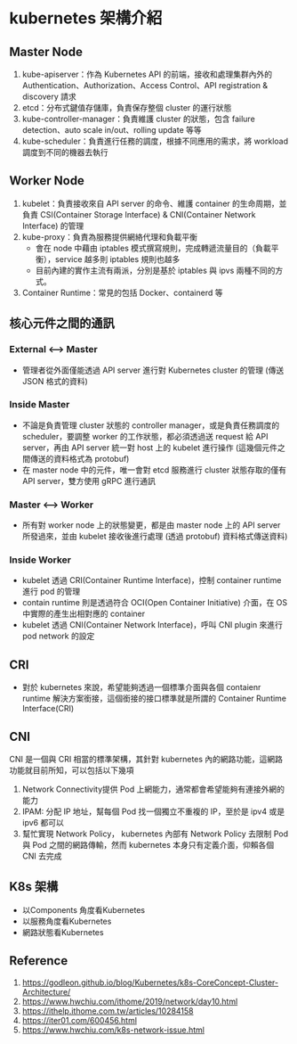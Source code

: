 # kubernetes 架構介紹

## Master Node 
1. kube-apiserver：作為 Kubernetes API 的前端，接收和處理集群內外的 Authentication、Authorization、Access Control、API registration & discovery 請求
2. etcd：分布式鍵值存儲庫，負責保存整個 cluster 的運行狀態
3. kube-controller-manager：負責維護 cluster 的狀態，包含 failure detection、auto scale in/out、rolling update 等等
4. kube-scheduler：負責進行任務的調度，根據不同應用的需求，將 workload 調度到不同的機器去執行

## Worker Node
1. kubelet：負責接收來自 API server 的命令、維護 container 的生命周期，並負責 CSI(Container Storage Interface) & CNI(Container Network Interface) 的管理
2. kube-proxy：負責為服務提供網絡代理和負載平衡
    - 會在 node 中藉由 iptables 模式撰寫規則，完成轉遞流量目的（負載平衡），service 越多則 iptables 規則也越多
    - 目前內建的實作主流有兩派，分別是基於 iptables 與 ipvs 兩種不同的方式。
3. Container Runtime：常見的包括 Docker、containerd 等

## 核心元件之間的通訊

### External <–> Master
- 管理者從外面僅能透過 API server 進行對 Kubernetes cluster 的管理 (傳送 JSON 格式的資料)

### Inside Master
- 不論是負責管理 cluster 狀態的 controller manager，或是負責任務調度的 scheduler，要調整 worker 的工作狀態，都必須透過送 request 給 API server，再由 API server 統一對 host 上的 kubelet 進行操作 (這幾個元件之間傳送的資料格式為 protobuf)
- 在 master node 中的元件，唯一會對 etcd 服務進行 cluster 狀態存取的僅有 API server，雙方使用 gRPC 進行通訊

### Master <–> Worker
- 所有對 worker node 上的狀態變更，都是由 master node 上的 API server 所發過來，並由 kubelet 接收後進行處理 (透過 protobuf) 資料格式傳送資料)

### Inside Worker
- kubelet 透過 CRI(Container Runtime Interface)，控制 container runtime 進行 pod 的管理
- contain runtime 則是透過符合 OCI(Open Container Initiative) 介面，在 OS 中實際的產生出相對應的 container
- kubelet 透過 CNI(Container Network Interface)，呼叫 CNI plugin 來進行 pod network 的設定

## CRI
- 對於 kubernetes 來說，希望能夠透過一個標準介面與各個 contaienr runtime 解決方案銜接，這個銜接的接口標準就是所謂的 Container Runtime Interface(CRI)

## CNI
CNI 是一個與 CRI 相當的標準架構，其針對 kubernetes 內的網路功能，這網路功能就目前所知，可以包括以下幾項
1. Network Connectivity提供 Pod 上網能力，通常都會希望能夠有連接外網的能力
2. IPAM: 分配 IP 地址，幫每個 Pod 找一個獨立不重複的 IP，至於是 ipv4 或是 ipv6 都可以
3. 幫忙實現 Network Policy， kubernetes 內部有 Network Policy 去限制 Pod 與 Pod 之間的網路傳輸，然而 kubernetes 本身只有定義介面，仰賴各個 CNI 去完成

## K8s 架構
- 以Components 角度看Kubernetes
- 以服務角度看Kubernetes
- 網路狀態看Kubernetes



## Reference
1. https://godleon.github.io/blog/Kubernetes/k8s-CoreConcept-Cluster-Architecture/
2. https://www.hwchiu.com/ithome/2019/network/day10.html
3. https://ithelp.ithome.com.tw/articles/10284158
4. https://iter01.com/600456.html
5. https://www.hwchiu.com/k8s-network-issue.html